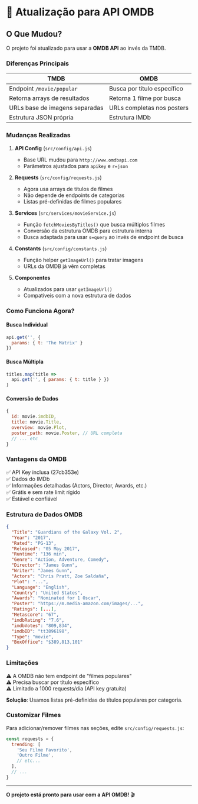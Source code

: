 # 🔄 Atualização para API OMDB

## O Que Mudou?

O projeto foi atualizado para usar a **OMDB API** ao invés da TMDB.

### Diferenças Principais

| TMDB | OMDB |
|------|------|
| Endpoint `/movie/popular` | Busca por título específico |
| Retorna arrays de resultados | Retorna 1 filme por busca |
| URLs base de imagens separadas | URLs completas nos posters |
| Estrutura JSON própria | Estrutura IMDb |

### Mudanças Realizadas

1. **API Config** (`src/config/api.js`)
   - Base URL mudou para `http://www.omdbapi.com`
   - Parâmetros ajustados para `apikey` e `r=json`

2. **Requests** (`src/config/requests.js`)
   - Agora usa arrays de títulos de filmes
   - Não depende de endpoints de categorias
   - Listas pré-definidas de filmes populares

3. **Services** (`src/services/movieService.js`)
   - Função `fetchMoviesByTitles()` que busca múltiplos filmes
   - Conversão da estrutura OMDB para estrutura interna
   - Busca adaptada para usar `s=query` ao invés de endpoint de busca

4. **Constants** (`src/config/constants.js`)
   - Função helper `getImageUrl()` para tratar imagens
   - URLs da OMDB já vêm completas

5. **Componentes**
   - Atualizados para usar `getImageUrl()`
   - Compatíveis com a nova estrutura de dados

### Como Funciona Agora?

#### Busca Individual
```javascript
api.get('', {
  params: { t: 'The Matrix' }
})
```

#### Busca Múltipla
```javascript
titles.map(title => 
  api.get('', { params: { t: title } })
)
```

#### Conversão de Dados
```javascript
{
  id: movie.imdbID,
  title: movie.Title,
  overview: movie.Plot,
  poster_path: movie.Poster, // URL completa
  // ... etc
}
```

### Vantagens da OMDB

✅ API Key inclusa (27cb353e)  
✅ Dados do IMDb  
✅ Informações detalhadas (Actors, Director, Awards, etc.)  
✅ Grátis e sem rate limit rígido  
✅ Estável e confiável  

### Estrutura de Dados OMDB

```json
{
  "Title": "Guardians of the Galaxy Vol. 2",
  "Year": "2017",
  "Rated": "PG-13",
  "Released": "05 May 2017",
  "Runtime": "136 min",
  "Genre": "Action, Adventure, Comedy",
  "Director": "James Gunn",
  "Writer": "James Gunn",
  "Actors": "Chris Pratt, Zoe Saldaña",
  "Plot": "...",
  "Language": "English",
  "Country": "United States",
  "Awards": "Nominated for 1 Oscar",
  "Poster": "https://m.media-amazon.com/images/...",
  "Ratings": [...],
  "Metascore": "67",
  "imdbRating": "7.6",
  "imdbVotes": "809,834",
  "imdbID": "tt3896198",
  "Type": "movie",
  "BoxOffice": "$389,813,101"
}
```

### Limitações

⚠️ A OMDB não tem endpoint de "filmes populares"  
⚠️ Precisa buscar por título específico  
⚠️ Limitado a 1000 requests/dia (API key gratuita)  

**Solução**: Usamos listas pré-definidas de títulos populares por categoria.

### Customizar Filmes

Para adicionar/remover filmes nas seções, edite `src/config/requests.js`:

```javascript
const requests = {
  trending: [
    'Seu Filme Favorito',
    'Outro Filme',
    // etc...
  ],
  // ...
}
```

---

**O projeto está pronto para usar com a API OMDB!** 🎬

